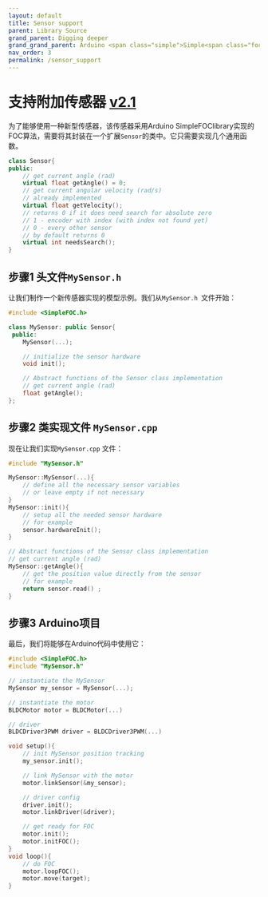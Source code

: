 ```yaml
---
layout: default
title: Sensor support
parent: Library Source
grand_parent: Digging deeper
grand_grand_parent: Arduino <span class="simple">Simple<span class="foc">FOC</span>library</span>
nav_order: 3
permalink: /sensor_support
---
```


# 支持附加传感器 [v2.1](https://github.com/simplefoc/Arduino-FOC/releases)

为了能够使用一种新型传感器，该传感器采用Arduino <span class="simple">Simple<span class="foc">FOC</span>library</span>实现的FOC算法，需要将其封装在一个扩展`Sensor`的类中。它只需要实现几个通用函数。

```cpp
class Sensor{
public:
    // get current angle (rad) 
    virtual float getAngle() = 0;
    // get current angular velocity (rad/s)
    // already implemented 
    virtual float getVelocity();
    // returns 0 if it does need search for absolute zero
    // 1 - encoder with index (with index not found yet)
    // 0 - every other sensor 
    // by default returns 0
    virtual int needsSearch();
}
```

## 步骤1 头文件`MySensor.h `
让我们制作一个新传感器实现的模型示例。我们从`MySensor.h `文件开始：

```cpp
#include <SimpleFOC.h>

class MySensor: public Sensor{
 public:
    MySensor(...);

    // initialize the sensor hardware
    void init();

    // Abstract functions of the Sensor class implementation
    // get current angle (rad) 
    float getAngle();
};
```

## 步骤2 类实现文件 `MySensor.cpp`
现在让我们实现`MySensor.cpp` 文件：

```cpp
#include "MySensor.h"

MySensor::MySensor(...){
    // define all the necessary sensor variables
    // or leave empty if not necessary
}
MySensor::init(){
    // setup all the needed sensor hardware 
    // for example
    sensor.hardwareInit();
}

// Abstract functions of the Sensor class implementation
// get current angle (rad) 
MySensor::getAngle(){
    // get the position value directly from the sensor
    // for example
    return sensor.read() ;
}
```

## 步骤3 Arduino项目
最后，我们将能够在Arduino代码中使用它：
```cpp
#include <SimpleFOC.h>
#include "MySensor.h"

// instantiate the MySensor
MySensor my_sensor = MySensor(...);

// instantiate the motor
BLDCMotor motor = BLDCMotor(...)

// driver
BLDCDriver3PWM driver = BLDCDriver3PWM(...)

void setup(){
    // init MySensor position tracking
    my_sensor.init();

    // link MySensor with the motor
    motor.linkSensor(&my_sensor);

    // driver config
    driver.init();
    motor.linkDriver(&driver);

    // get ready for FOC
    motor.init();
    motor.initFOC();
}
void loop(){
    // do FOC
    motor.loopFOC();
    motor.move(target);
}

```




